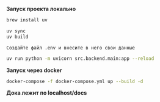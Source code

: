 **Запуск проекта локально**

```bash
brew install uv
```

```bash
uv sync
uv build
```

```
Создайте файл .env и внесите в него свои данные
```
``` bash
uv run python -m uvicorn src.backend.main:app --reload  
```

**Запуск через docker**
```bash
docker-compose -f docker-compose.yml up --build -d
```

**Дока лежит по localhost/docs**

